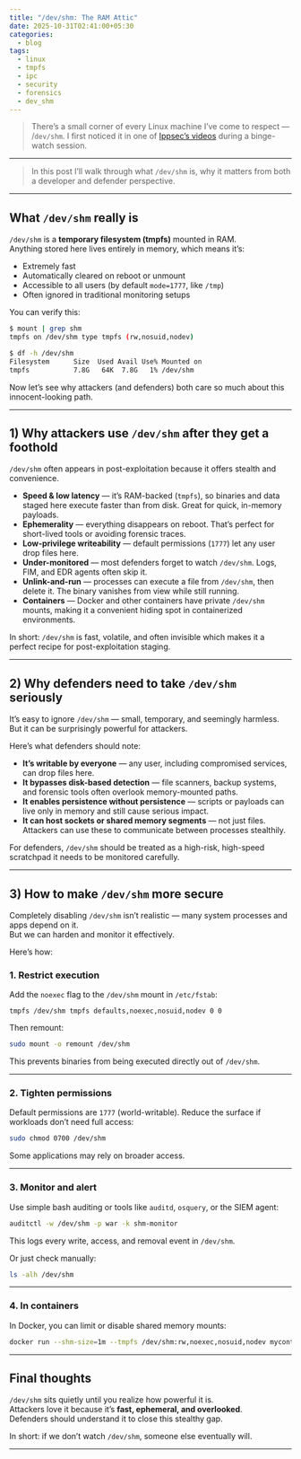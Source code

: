 ```yaml
---
title: "/dev/shm: The RAM Attic"
date: 2025-10-31T02:41:00+05:30
categories:
  - blog
tags:
  - linux
  - tmpfs
  - ipc
  - security
  - forensics
  - dev_shm
---
```


>There’s a small corner of every Linux machine I’ve come to respect — /`dev/shm`. I first noticed it in one of [Ippsec’s videos](https://www.youtube.com/@ippsec) during a binge-watch session.

---

> In this post I’ll walk through what `/dev/shm` is, why it matters from both a developer and defender perspective.

---


## What `/dev/shm` really is

`/dev/shm` is a **temporary filesystem (tmpfs)** mounted in RAM.  
Anything stored here lives entirely in memory, which means it’s:

- Extremely fast  
- Automatically cleared on reboot or unmount  
- Accessible to all users (by default `mode=1777`, like `/tmp`)  
- Often ignored in traditional monitoring setups

You can verify this:

```bash
$ mount | grep shm
tmpfs on /dev/shm type tmpfs (rw,nosuid,nodev)

$ df -h /dev/shm
Filesystem      Size  Used Avail Use% Mounted on
tmpfs           7.8G   64K  7.8G   1% /dev/shm
```

Now let’s see why attackers (and defenders) both care so much about this innocent-looking path.

---

## 1) Why attackers use `/dev/shm` after they get a foothold

`/dev/shm` often appears in post-exploitation because it offers stealth and convenience.

- **Speed & low latency** — it’s RAM-backed (`tmpfs`), so binaries and data staged here execute faster than from disk. Great for quick, in-memory payloads.  
- **Ephemerality** — everything disappears on reboot. That’s perfect for short-lived tools or avoiding forensic traces.  
- **Low-privilege writeability** — default permissions (`1777`) let any user drop files here.  
- **Under-monitored** — most defenders forget to watch `/dev/shm`. Logs, FIM, and EDR agents often skip it.  
- **Unlink-and-run** — processes can execute a file from `/dev/shm`, then delete it. The binary vanishes from view while still running.  
- **Containers** — Docker and other containers have private `/dev/shm` mounts, making it a convenient hiding spot in containerized environments.

In short: `/dev/shm` is fast, volatile, and often invisible which makes it a perfect recipe for post-exploitation staging.

---

## 2) Why defenders need to take `/dev/shm` seriously

It’s easy to ignore `/dev/shm` — small, temporary, and seemingly harmless. But it can be surprisingly powerful for attackers.

Here’s what defenders should note:

- **It’s writable by everyone** — any user, including compromised services, can drop files here.  
- **It bypasses disk-based detection** — file scanners, backup systems, and forensic tools often overlook memory-mounted paths.  
- **It enables persistence without persistence** — scripts or payloads can live only in memory and still cause serious impact.  
- **It can host sockets or shared memory segments** — not just files. Attackers can use these to communicate between processes stealthily.

For defenders, `/dev/shm` should be treated as a high-risk, high-speed scratchpad it needs to be monitored carefully.

---

## 3) How to make `/dev/shm` more secure

Completely disabling `/dev/shm` isn’t realistic — many system processes and apps depend on it.  
But we can harden and monitor it effectively.

Here’s how:

### **1. Restrict execution**

Add the `noexec` flag to the `/dev/shm` mount in `/etc/fstab`:

```
tmpfs /dev/shm tmpfs defaults,noexec,nosuid,nodev 0 0
```

Then remount:

```bash
sudo mount -o remount /dev/shm
```

This prevents binaries from being executed directly out of `/dev/shm`.

---

### **2. Tighten permissions**

Default permissions are `1777` (world-writable). Reduce the surface if workloads don’t need full access:

```bash
sudo chmod 0700 /dev/shm
```

Some applications may rely on broader access.

---

### **3. Monitor and alert**

Use simple bash auditing or tools like `auditd`, `osquery`, or the SIEM agent:

```bash
auditctl -w /dev/shm -p war -k shm-monitor
```

This logs every write, access, and removal event in `/dev/shm`.

Or just check manually:

```bash
ls -alh /dev/shm
```

---

### **4. In containers**

In Docker, you can limit or disable shared memory mounts:

```bash
docker run --shm-size=1m --tmpfs /dev/shm:rw,noexec,nosuid,nodev mycontainer
```

---

## Final thoughts

`/dev/shm` sits quietly until you realize how powerful it is.  
Attackers love it because it’s **fast, ephemeral, and overlooked**.  
Defenders should understand it to close this stealthy gap.

In short: if we don’t watch `/dev/shm`, someone else eventually will.

---